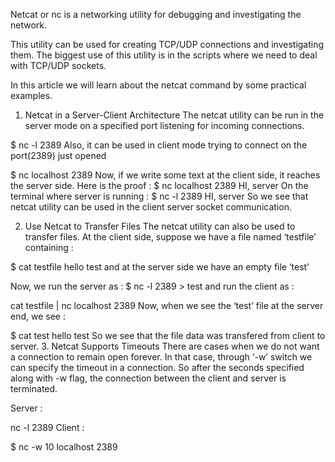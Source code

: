 Netcat or nc is a networking utility for debugging and investigating the network.

This utility can be used for creating TCP/UDP connections and investigating them. The biggest use of this utility is in the scripts where we need to deal with TCP/UDP sockets.

In this article we will learn about the netcat command by some practical examples.

1. Netcat in a Server-Client Architecture
The netcat utility can be run in the server mode on a specified port listening for incoming connections.

$ nc -l 2389
Also, it can be used in client mode trying to connect on the port(2389) just opened

$ nc localhost 2389
Now, if we write some text at the client side, it reaches the server side. Here is the proof :
$ nc localhost 2389
HI, server
On the terminal where server is running :
$ nc -l 2389
HI, server
So we see that netcat utility can be used in the client server socket communication.

2. Use Netcat to Transfer Files
The netcat utility can also be used to transfer files. At the client side, suppose we have a file named ‘testfile’ containing :

$ cat testfile
hello test
and at the server side we have an empty file ‘test’

Now, we run the server as :
$ nc -l 2389 > test
and run the client as :

cat testfile | nc localhost 2389
Now, when we see the ‘test’ file at the server end, we see :

$ cat test
hello test
So we see that the file data was transfered from client to server.
3. Netcat Supports Timeouts
There are cases when we do not want a connection to remain open forever. In that case, through ‘-w’ switch we can specify the timeout in a connection. So after the seconds specified along with -w flag, the connection between the client and server is terminated.

Server :

nc -l 2389
Client :

$ nc -w 10 localhost 2389
